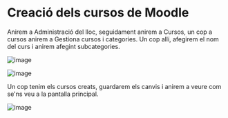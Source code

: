 # Creació dels cursos de Moodle

Anirem a Administració del lloc, seguidament anirem a Cursos, un cop a cursos anirem a Gestiona cursos i categories. Un cop allí, afegirem el nom del curs i anirem afegint subcategories. 

![image](https://user-images.githubusercontent.com/104194793/207897440-2626ccb2-9bce-4197-a036-1199db171d6d.png)

![image](https://user-images.githubusercontent.com/104194793/207897501-8c9dd75b-bf49-45d7-972d-f31a839f5e78.png)


Un cop tenim els cursos creats, guardarem els canvis i anirem a veure com se'ns veu a la pantalla principal.

![image](https://user-images.githubusercontent.com/104194793/207898066-c667fc31-fe9c-4585-b029-b151656cdf3c.png)
